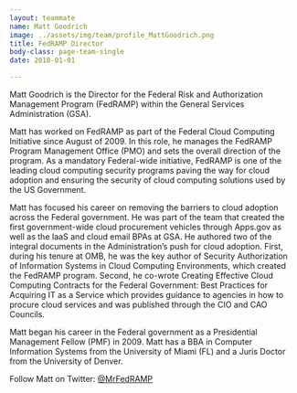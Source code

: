 ```yaml
---
layout: teammate
name: Matt Goodrich
image: ../assets/img/team/profile_MattGoodrich.png
title: FedRAMP Director
body-class: page-team-single
date: 2018-01-01

---
```

Matt Goodrich is the Director for the Federal Risk and Authorization Management Program (FedRAMP) within the General Services Administration (GSA).

Matt has worked on FedRAMP as part of the Federal Cloud Computing Initiative since August of 2009. In this role, he manages the FedRAMP Program Management Office (PMO) and sets the overall direction of the program. As a mandatory Federal-wide initiative, FedRAMP is one of the leading cloud computing security programs paving the way for cloud adoption and ensuring the security of cloud computing solutions used by the US Government.

Matt has focused his career on removing the barriers to cloud adoption across the Federal government. He was part of the team that created the first government-wide cloud procurement vehicles through Apps.gov as well as the IaaS and cloud email BPAs at GSA. He authored two of the integral documents in the Administration’s push for cloud adoption. First, during his tenure at OMB, he was the key author of Security Authorization of Information Systems in Cloud Computing Environments, which created the FedRAMP program. Second, he co-wrote Creating Effective Cloud Computing Contracts for the Federal Government: Best Practices for Acquiring IT as a Service which provides guidance to agencies in how to procure cloud services and was published through the CIO and CAO Councils.

Matt began his career in the Federal government as a Presidential Management Fellow (PMF) in 2009. Matt has a BBA in Computer Information Systems from the University of Miami (FL) and a Juris Doctor from the University of Denver.

Follow Matt on Twitter: [@MrFedRAMP](http://twitter.com/MrFedRAMP)
